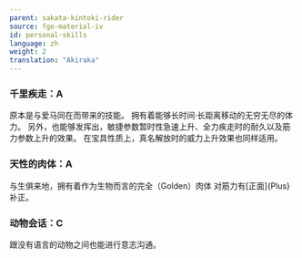 ```yaml
---
parent: sakata-kintoki-rider
source: fgo-material-iv
id: personal-skills
language: zh
weight: 2
translation: "Akiraka"
---
```


### 千里疾走：A

原本是与爱马同在而带来的技能。
拥有着能够长时间·长距离移动的无穷无尽的体力。
另外，也能够发挥出，敏捷参数暂时性急速上升、全力疾走时的耐久以及筋力参数上升的效果。
在宝具性质上，真名解放时的威力上升效果也同样适用。

### 天性的肉体：A

与生俱来地，拥有着作为生物而言的完全（Golden）肉体
对筋力有[正面]{Plus}补正。

### 动物会话：C

跟没有语言的动物之间也能进行意志沟通。
